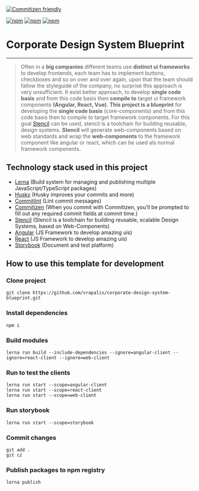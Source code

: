 [![Commitizen friendly](https://img.shields.io/badge/commitizen-friendly-brightgreen.svg)](https://github.com/commitizen/cz-cli)

[![npm](https://img.shields.io/npm/v/@vrapalis/angular-components?color=red&label=%40vrapalis%2Fangular-components)](https://www.npmjs.com/package/@vrapalis/angular-components)
[![npm](https://img.shields.io/npm/v/@vrapalis/react-components?color=blue&label=%40vrapalis%2Freact-components)](https://www.npmjs.com/package/@vrapalis/react-components)
[![npm](https://img.shields.io/npm/v/@vrapalis/core-components?color=black&label=%40vrapalis%2Fcore-components)](https://www.npmjs.com/package/@vrapalis/core-components)

# Corporate Design System Blueprint

---

> Often in a **big companies** different teams use **distinct ui frameworks** to develop frontends, each team has to
> implement buttons, checkboxes and so on over and over again, upon that the team should fallow the styleguide of the company, no surprise this approach is very unsufficient. 
> It exist better approach, to develop **single code basis** and from this code basis then **compile to** target ui framework components **(Angular, React, Vue)**.
> **This project is a blueprint** for developing the **single code basis** (core-components) and from this code basis then to compile
> to target framework components. For this goal [Stencil](https://stenciljs.com/) can be used, stencil is a toolchain for building reusable, 
> design systems. **Stencil** will generate web-components based on web standards and wrap the **web-components** to
> the framework component like angular or react, which can be used als normal framework components.

## Technology stack used in this project
- [Lerna](https://lerna.js.org/) (Build system for managing and publishing multiple JavaScript/TypeScript packages)
- [Husky](https://github.com/typicode/husky) (Husky improves your commits and more)
- [Commitlint](https://github.com/conventional-changelog/commitlint) (Lint commit messages)
- [Commitizen](https://github.com/commitizen/cz-cli) (When you commit with Commitizen, you'll be prompted to fill out any required commit fields at commit time.)
- [Stencil](https://stenciljs.com) (Stencil is a toolchain for building reusable, scalable Design Systems, based on Web-Components)
- [Angular](https://angular.io) (JS Framework to develop amazing uis)
- [React](https://reactjs.org/) (JS Framework to develop amazing uis)
- [Storybook](rybook.js.org) (Document and test platform)

## How to use this template for development

### Clone project
```
git clone https://github.com/vrapalis/corporate-design-system-blueprint.git
```

### Install dependencies
```
npm i
```

### Build modules
```
lerna run build --include-dependencies --ignore=angular-client --ignore=react-client --ignore=web-client
```

### Run to test the clients
```
lerna run start --scope=angular-client
lerna run start --scope=react-client
lerna run start --scope=web-client
```

### Run storybook
```
lerna run start --scope=storybook
```

### Commit changes
```
git add .
git cz
```

### Publish packages to npm registry
```
lerna publish
```
